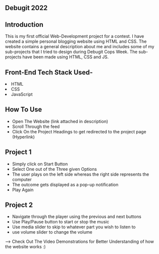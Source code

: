 ## Debugit 2022


## Introduction
This is my first official Web-Development project for a contest. I have created a simple personal blogging website using HTML and CSS. The website contains a general description about me and includes some of my sub-projects that I tried to design during Debugit Cops Week. The sub-projects have been made using HTML, CSS and JS.

## Front-End Tech Stack Used-
<li>HTML</li>
<li>CSS</li>
<li>JavaScript</li>

## How To Use
  - Open The Website (link attached in description) 
  - Scroll Through the feed
  - Click On the Project Headings to get redirected to the project page (Hyperlink)

## Project 1
- Simply click on Start Button
- Select One out of the Three given Options
- The user plays on the left side whereas the right side represents the computer 
- The outcome gets displayed as a pop-up notification
- Play Again

## Project 2
- Navigate through the player using the previous and next buttons
- Use Play/Pause button to start or stop the music
- Use media slider to skip to whatever part you wish to listen to
- use volume slider to change the volume 

--> Check Out The Video Demonstrations for Better Understanding of how the website works :)
